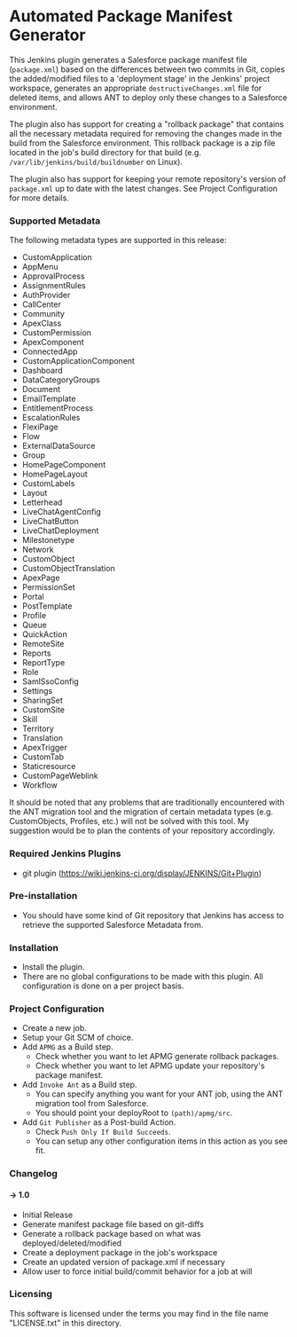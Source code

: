 # Automated Package Manifest Generator

This Jenkins plugin generates a Salesforce package manifest file (``package.xml``) based on the differences
between two commits in Git, copies the added/modified files to a 'deployment stage' in the Jenkins' project workspace,
generates an appropriate ``destructiveChanges.xml`` file for deleted items, and allows ANT to deploy only these
changes to a Salesforce environment.

The plugin also has support for creating a "rollback package" that contains all the necessary metadata required for
removing the changes made in the build from the Salesforce environment. This rollback package is a zip file located in
the job's build directory for that build (e.g. ``/var/lib/jenkins/build/buildnumber`` on Linux).

The plugin also has support for keeping your remote repository's version of ``package.xml`` up to date with the latest
changes. See Project Configuration for more details.

### Supported Metadata
The following metadata types are supported in this release:

* CustomApplication
* AppMenu
* ApprovalProcess
* AssignmentRules
* AuthProvider
* CallCenter
* Community
* ApexClass
* CustomPermission
* ApexComponent
* ConnectedApp
* CustomApplicationComponent
* Dashboard
* DataCategoryGroups
* Document
* EmailTemplate
* EntitlementProcess
* EscalationRules
* FlexiPage
* Flow
* ExternalDataSource
* Group
* HomePageComponent
* HomePageLayout
* CustomLabels
* Layout
* Letterhead
* LiveChatAgentConfig
* LiveChatButton
* LiveChatDeployment
* Milestonetype
* Network
* CustomObject
* CustomObjectTranslation
* ApexPage
* PermissionSet
* Portal
* PostTemplate
* Profile
* Queue
* QuickAction
* RemoteSite
* Reports
* ReportType
* Role
* SamlSsoConfig
* Settings
* SharingSet
* CustomSite
* Skill
* Territory
* Translation
* ApexTrigger
* CustomTab
* Staticresource
* CustomPageWeblink
* Workflow

It should be noted that any problems that are traditionally encountered with the ANT migration tool and the migration of
certain metadata types (e.g. CustomObjects, Profiles, etc.) will not be solved with this tool. My suggestion would be to
plan the contents of your repository accordingly.

### Required Jenkins Plugins
* git plugin (https://wiki.jenkins-ci.org/display/JENKINS/Git+Plugin)

### Pre-installation
* You should have some kind of Git repository that Jenkins has access to retrieve the supported Salesforce Metadata from.

### Installation
* Install the plugin.
* There are no global configurations to be made with this plugin. All configuration is done on a per project basis.

### Project Configuration
* Create a new job.
* Setup your Git SCM of choice.
* Add ``APMG`` as a Build step.
    * Check whether you want to let APMG generate rollback packages.
    * Check whether you want to let APMG update your repository's package manifest.
* Add ``Invoke Ant`` as a Build step.
    * You can specify anything you want for your ANT job, using the ANT migration tool from Salesforce.
    * You should point your deployRoot to ``(path)/apmg/src``.
* Add ``Git Publisher`` as a Post-build Action.
    * Check ``Push Only If Build Succeeds``.
    * You can setup any other configuration items in this action as you see fit.

### Changelog

#### -> 1.0
* Initial Release
* Generate manifest package file based on git-diffs
* Generate a rollback package based on what was deployed/deleted/modified
* Create a deployment package in the job's workspace
* Create an updated version of package.xml if necessary
* Allow user to force initial build/commit behavior for a job at will

### Licensing

This software is licensed under the terms you may find in the file name "LICENSE.txt" in this directory.